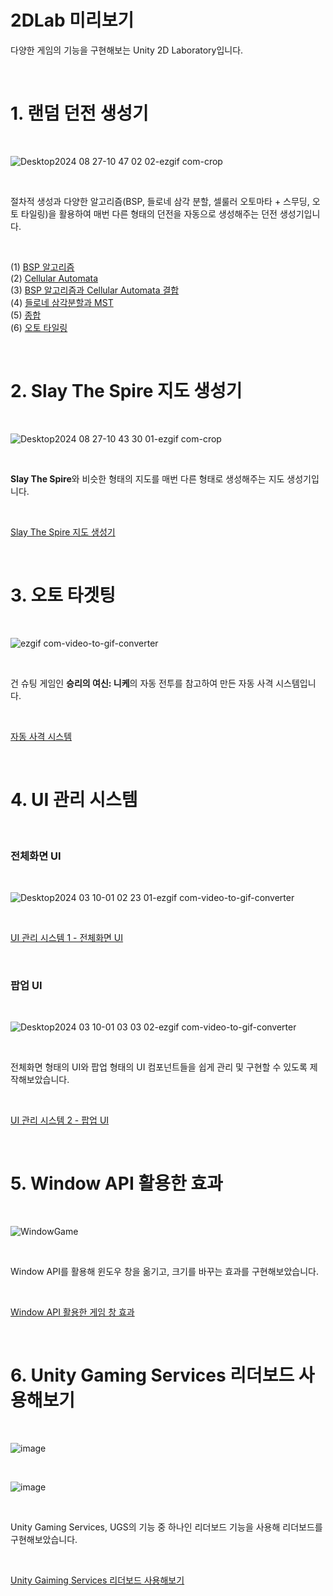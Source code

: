 # 2DLab 미리보기
다양한 게임의 기능을 구현해보는 Unity 2D Laboratory입니다.

<br/>

# 1. 랜덤 던전 생성기

<br/>

![Desktop2024 08 27-10 47 02 02-ezgif com-crop](https://github.com/user-attachments/assets/49b564ec-3779-4db6-b9af-452a39abba85)

<br/>

절차적 생성과 다양한 알고리즘(BSP, 들로네 삼각 분할, 셀룰러 오토마타 + 스무딩, 오토 타일링)을 활용하여 매번 다른 형태의 던전을 자동으로 생성해주는 던전 생성기입니다.

<br/>

(1) [BSP 알고리즘](https://hushed-crocodile-66e.notion.site/1-BSP-4b90e1934a60400284f4373ff1d06446?pvs=4)
<br/>
(2) [Cellular Automata](https://hushed-crocodile-66e.notion.site/2-Cellular-Automata-69703d5ef8284e18acdcf4e8906260ec?pvs=4)
<br/>
(3) [BSP 알고리즘과 Cellular Automata 결합](https://hushed-crocodile-66e.notion.site/3-BSP-Cellular-Automata-c89db52212084364ade3e2845619b996?pvs=4)
<br/>
(4) [들로네 삼각분할과 MST](https://hushed-crocodile-66e.notion.site/4-MST-37f25dcbb76e4a2583c9b78d1aefe8b5?pvs=4)
<br/>
(5) [종합](https://hushed-crocodile-66e.notion.site/5-030dd259b1e3471a92a414a0f9e9df5d?pvs=4)
<br/>
(6) [오토 타일링](https://hushed-crocodile-66e.notion.site/6-abd66b99815b4d25ac683b677b0c2436?pvs=4)

<br/>

# 2. Slay The Spire 지도 생성기

<br/>

![Desktop2024 08 27-10 43 30 01-ezgif com-crop](https://github.com/user-attachments/assets/256b6a4d-0387-4ec4-a6b3-745b4b3b4ec1)

<br/>

**Slay The Spire**와 비슷한 형태의 지도를 매번 다른 형태로 생성해주는 지도 생성기입니다.

<br/>

[Slay The Spire 지도 생성기](https://hushed-crocodile-66e.notion.site/Slay-The-Spire-bb591f461aa84e7092ae8d5113a0c73c?pvs=4)

<br/>

# 3. 오토 타겟팅

<br/>

![ezgif com-video-to-gif-converter](https://github.com/user-attachments/assets/2087a304-869b-4d0a-bf48-8ff7589c2149)

<br/>

건 슈팅 게임인 **승리의 여신: 니케**의 자동 전투를 참고하여 만든 자동 사격 시스템입니다.

<br/>

[자동 사격 시스템](https://hushed-crocodile-66e.notion.site/fdd879b38ebe4b839b36730162bb74d2?pvs=4)

<br/>

# 4. UI 관리 시스템

<br/>

### 전체화면 UI

<br/>

![Desktop2024 03 10-01 02 23 01-ezgif com-video-to-gif-converter](https://github.com/user-attachments/assets/5d917e62-886a-4177-9559-b42dfad87b68)

<br/>

[UI 관리 시스템 1 - 전체화면 UI](https://hushed-crocodile-66e.notion.site/fdd879b38ebe4b839b36730162bb74d2?pvs=4)

<br/>

### 팝업 UI

<br/>

![Desktop2024 03 10-01 03 03 02-ezgif com-video-to-gif-converter](https://github.com/user-attachments/assets/d790d659-2b60-467e-a779-2aa38f65e6a0)

<br/>

전체화면 형태의 UI와 팝업 형태의 UI 컴포넌트들을 쉽게 관리 및 구현할 수 있도록 제작해보았습니다.

<br/>

[UI 관리 시스템 2 - 팝업 UI](https://hushed-crocodile-66e.notion.site/UI-2-UI-63dc5e6a64d04dd5b4b16a09d86925e0?pvs=4)

<br/>

# 5. Window API 활용한 효과

<br/>

![WindowGame](https://github.com/user-attachments/assets/66a3907f-1991-4877-803e-ff850bb2a4f7)

<br/>

Window API를 활용해 윈도우 창을 옮기고, 크기를 바꾸는 효과를 구현해보았습니다.

<br/>

[Window API 활용한 게임 창 효과](https://hushed-crocodile-66e.notion.site/Window-API-3c09fe7eaa6940f197b53730acc3e3ca?pvs=4)

<br/>

# 6. Unity Gaming Services 리더보드 사용해보기

<br/>

![image](https://github.com/user-attachments/assets/d0b1f585-c16f-46e7-90e3-303fcba477e0)

<br/>

![image](https://github.com/user-attachments/assets/9b27dee7-456e-4474-a378-e3606e5816fd)

<br/>

Unity Gaming Services, UGS의 기능 중 하나인 리더보드 기능을 사용해 리더보드를 구현해보았습니다.

<br/>

[Unity Gaiming Services 리더보드 사용해보기](https://hushed-crocodile-66e.notion.site/Unity-Gaiming-Services-b78737101f5b44578a7c726dc99a9f65?pvs=4)

<br/>


